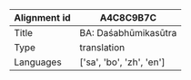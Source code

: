 |Alignment id | A4C8C9B7C
| --- | --- 
|Title | BA: Daśabhūmikasūtra 
|Type | translation
|Languages | ['sa', 'bo', 'zh', 'en']